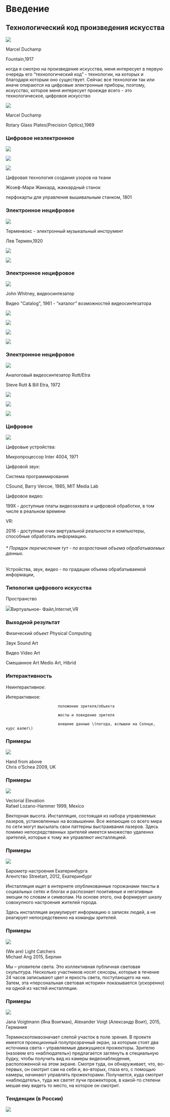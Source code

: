 # Введение

## Технологический код произведения искусства

![](/assets/Picture1.png)

Marcel Duchamp

Fountain,1917

когда я смотрю на произведение искусства, меня интересует в первую очередь его “технологический код” - технологии, на которых и благодаря которым оно существует. Сейчас все технологии так или иначе опираются на цифровые электронные приборы, поэтому, искусство, которое меня интересует проежде всего - это технологическое, цифровое искусство

![](/assets/Picture3.png)

Marcel Duchamp

Rotary Glass Plates\(Precision Optics\),1969

### Цифровое неэлектронное

![](/assets/Picture4.png)

![](/assets/Picture5.png)

![](/assets/Picture6.png)

Цифровая технология создания узоров на ткани

Жозеф-Мари Жаккард, жаккардный станок

перфокарты для управления вышивальным станком, 1801

### Электронное нецифровое

![](/assets/Picture7.png)

Терменвокс - электронный музыкальный инструмент

Лев Термен,1920

![](/assets/Picture8.png)

![](/assets/Picture9.png)

### Электронное нецифровое

![](/assets/Picture10.png)

John Whitney, видеосинтезатор

Видео "Catalog", 1961 - “каталог” возможностей видеосинтезатора

![](/assets/Picture11.png)

![](/assets/Picture12.png)

![](/assets/Picture13.png)

![](/assets/Picture14.png)

### Электронное нецифровое

![](/assets/intro16.png)

Аналоговый видеосинтезатор Rutt/Etra

Steve Rutt & Bill Etra, 1972

![](/assets/intro17.png)

![](/assets/inro18.png)

![](/assets/intro19.png)

### Цифровое

![](/assets/intro20.png)

Цифровые устройства:

Микропроцессор Inter 4004, 1971

Цифровой звук:

Система программирования

CSound, Barry Vercoe, 1985, MIT Media Lab

Цифровое видео:

199X - доступные платы видеозахвата и цифровой обработки, в том числе в реальном времени

VR:

2016 - доступные очки виртуальной реальности и компьютеры, способные обработать информацию.

###### \* Порядок перечисления тут - по возрастания объема обрабатываемых данных.

Устройства, звук, видео - по градации объема обрабатываемой информации,

### Типология цифрового искусства

Пространство

![](/assets/intro21.png)Виртуальное- Файл,Internet,VR

### Выходной результат

Физический объект               Physical Computing

Звук Sound Art

Видео                                        Video Art

Смешанное  Art          Medio Art, Hibrid

### Интерактивность

Неинтерактивное:

Интерактивное:

                           положение зрителя/объекта

                           жесты и поведение зрителя

                           внешние данные \(погода, вспышки на Солнце, курс валют\)

### Примеры

![](/assets/intro22.png)

Hand from above  
 Chris o’Schea 2009, UK

### Примеры

![](/assets/intro23.png)

Vectorial Elevation  
 Rafael Lozano-Hammer 1999, Mexico

Векторная высота. Инсталляция, состоящая из набора управляемых лазеров, установленных на возвышении. Все желающие со всего мира по сети могут высылать свои паттерны выстраивания лазеров. Здесь помимо непосредственных зрителей имеется множество удаленнх зрителей, которые к тому же управляют инсталляцией.

### Примеры

![](/assets/intro24.png)

Барометр настроения Екатеринбурга  
 Агентство Streetart, 2012, Екатеринбург

Инсталляция ищет в интернете опубликованные горожанами тексты в социальных сетях и блогах и распознает позитивные и негативные эмоции по словам и символам. На основе этого, она формирует шкалу совокупного настроения жителей города.

Здесь инсталляция акумулирует информацию о записях людей, а не реагирует непосредственно на команды зрителей.

### Примеры

![](/assets/intro25.png)

\(We are\) Light Catchers  
 Michael Ang 2015, Берлин

Мы – уловители света. Это коллективная публичная световая скульптура. Несколько участников носят сенсоры, которые в течение 24 часов записывают цвет и яркость света, поступающего на них. Затем, эта «персональная световая история» показывается \(ускоренно\) на одной из частей инсталляции.

### Примеры

![](/assets/intro26.png)

Jana Voigtmann \(Яна Воигман\), Alexander Voigt \(Александр Воит\), 2015, Германия

Терминскотомаозначает слепой участок в поле зрения. В проекте имеется проекционный полупрозрачный экран, за которым стоят два источника света – управляемые движущиеся прожекторы. Зрителю \(назовем его «наблюдатель»\) предлагается заглянуть в специальную будку, чтобы получить вид из камеры видеонаблюдения, расположенной на этом экране. Смотря туда, он обнаруживает, что, во-первых, он смотрит сам на себя и, во-вторых, глаза его, с помощью камеры, начинают управлять прожекторами. Получается, куда смотрит «наблюдатель», туда же светят лучи прожекторов, в какой-то степени мешая ему видеть то место, на которое он смотрит.

### Тенденции \(в России\)

![](/assets/intro27.png)



